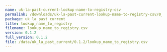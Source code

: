 ```yaml
---
name: uk-la-past-current-lookup-name-to-registry-csv
permalink: /downloads/uk-la-past-current-lookup-name-to-registry-csv/0_1_2
package: uk_la_past_current
title: lookup_name_to_registry
filename: lookup_name_to_registry.csv
version: 0.1.2
full_version: 0.1.2
file: /data/uk_la_past_current/0.1.2/lookup_name_to_registry.csv
---
```

